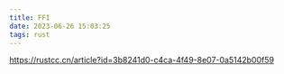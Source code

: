 ```yaml
---
title: FFI
date: 2023-06-26 15:03:25
tags: rust
---
```


https://rustcc.cn/article?id=3b8241d0-c4ca-4f49-8e07-0a5142b00f59
